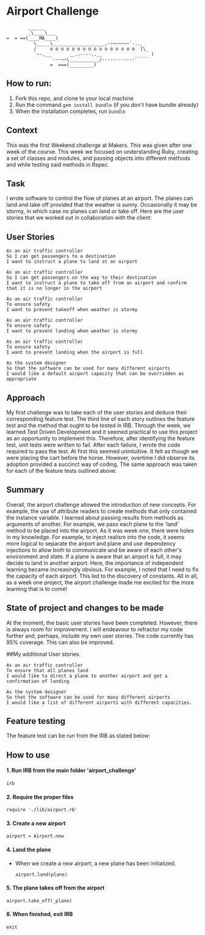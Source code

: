 Airport Challenge
=================

```
        ______
        _\____\___
=  = ==(____MA____)
          \_____\___________________,-~~~~~~~`-.._
          /     o o o o o o o o o o o o o o o o  |\_
          `~-.__       __..----..__                  )
                `---~~\___________/------------`````
                =  ===(_________)

```

## How to run:

1. Fork this repo, and clone to your local machine
2. Run the command `gem install bundle` (if you don't have bundle already)
3. When the installation completes, run `bundle`

## Context
This was the first Weekend challenge at Makers. This was given after one week of the course. This week we focused on understanding Ruby, creating a set of classes and modules, and passing objects into different methods and while testing said methods in Rspec.  

## Task
I wrote software to control the flow of planes at an airport. The planes can land and take off provided that the weather is sunny. Occasionally it may be stormy, in which case no planes can land or take off.  Here are the user stories that we worked out in collaboration with the client:

## User Stories

```
As an air traffic controller
So I can get passengers to a destination
I want to instruct a plane to land at an airport

As an air traffic controller
So I can get passengers on the way to their destination
I want to instruct a plane to take off from an airport and confirm that it is no longer in the airport

As an air traffic controller
To ensure safety
I want to prevent takeoff when weather is stormy

As an air traffic controller
To ensure safety
I want to prevent landing when weather is stormy

As an air traffic controller
To ensure safety
I want to prevent landing when the airport is full

As the system designer
So that the software can be used for many different airports
I would like a default airport capacity that can be overridden as appropriate
```
## Approach

My first challenge was to take each of the user stories and deduce their corresponding feature test. The third line of each story outlines the feature test and the method that ought to be tested in IRB. Through the week, we learned Test Driven Development and it seemed practical to use this project as an opportunity to implement this. Therefore, after identifying the feature test, unit tests were written to fail. After each failure, I wrote the code required to pass the test. At first this seemed unintuitive. It felt as though we were placing the cart before the horse. However, overtime I did observe its adoption provided a succinct way of coding. The same approach was taken for each of the feature tests outlined above.
## Summary

Overall, the airport challenge allowed the introduction of new concepts. For example, the use of attribute readers to create methods that only contained the instance variable. I learned about passing results from methods as arguments of another. For example, we pass each plane to the 'land' method to be placed into the airport. As it was week one, there were holes in my knowledge. For example, to inject realism into the code, it seems more logical to separate the airport and plane and use dependency injections to allow both to communicate and be aware of each other's environment and state. If a plane is aware that an airport is full, it may decide to land in another airport. Here, the importance of independent learning became increasingly obvious. For example, I noted that I need to fix the capacity of each airport. This led to the discovery of constants. All in all, as a week one project, the airport challenge made me excited for the more learning that is to come!

## State of project and changes to be made

At the moment, the basic user stories have been completed. However, there is always room for improvement. I will endeavour to refractor my code further and, perhaps, include my own user stories. The code currently has 95% coverage. This can also be improved.


##My additional User stories.

```
As an air traffic controller
To ensure that all planes land
I would like to direct a plane to another airport and get a confirmation of landing

As the system designer
So that the software can be used for many different airports
I would like a list of different airports with different capacities.

```
## Feature testing

The feature test can be run from the IRB as stated below:

## How to use

#### 1. Run IRB from the main folder 'airport_challenge'
```
irb
```

#### 2. Require the proper files
```
require './lib/airport.rb'
```

#### 3. Create a new airport
```
airport = Airport.new
```  

#### 4. Land the plane
* When we create a new airport, a new plane has been initialized.
  ```
  airport.land(plane)
  ```
#### 5. The plane takes off from the airport

```
airport.take_off(_plane)
```
#### 6. When finished, exit IRB
```
exit
```
